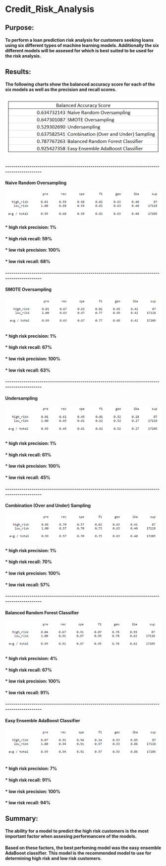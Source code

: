 # Credit_Risk_Analysis

## Purpose:
#### To perform a loan prediction risk analysis for customers seeking loans using six different types of machine learning models.  Additionally the six different models will be assesed for which is best suited to be used for the risk analysis.   

## Results:

#### The following charts show the balanced accuracy score for each of the six models as well as the precision and recall scores.  

#### ![BAS.PNG](Resources/BAS.PNG)
#### ----------------------------------------------------------------------------------------------
#### Naive Random Oversampling
#### ![randOS.PNG](Resources/randOS.PNG) 
#### * high risk precision: 1%
#### * high risk recall: 59%
#### * low risk precision: 100%
#### * low risk recall: 68%
#### ----------------------------------------------------------------------------------------------
#### SMOTE Oversampling
#### ![SMOTE.PNG](Resources/SMOTE.PNG)  
#### * high risk precision: 1%
#### * high risk recall: 67%
#### * low risk precision: 100%
#### * low risk recall: 63%
#### ----------------------------------------------------------------------------------------------
#### Undersampling
#### ![UnderS.PNG](Resources/UnderS.PNG)
#### * high risk precision: 1%
#### * high risk recall: 61%
#### * low risk precision: 100%
#### * low risk recall: 45%
#### ----------------------------------------------------------------------------------------------
#### Combination (Over and Under) Sampling
#### ![Combo.PNG](Resources/Combo.PNG)
#### * high risk precision: 1%
#### * high risk recall: 70%
#### * low risk precision: 100%
#### * low risk recall: 57%
#### ----------------------------------------------------------------------------------------------
#### Balanced Random Forest Classifier
#### ![BRF.PNG](Resources/BRF.PNG)
#### * high risk precision: 4%
#### * high risk recall: 67%
#### * low risk precision: 100%
#### * low risk recall: 91%
#### ----------------------------------------------------------------------------------------------
#### Easy Ensemble AdaBoost Classifier
#### ![EasyE.PNG](Resources/EasyE.PNG)
#### * high risk precision: 7%
#### * high risk recall: 91%
#### * low risk precision: 100%
#### * low risk recall: 94%

## Summary:
#### The ability for a model to predict the high risk customers is the most important factor when assesing performancere of the models.  
#### Based on these factors, the best perfoming model was the easy ensemble AdaBoost classifier.  This model is the recommended model to use for determining high risk and low risk customers. 
